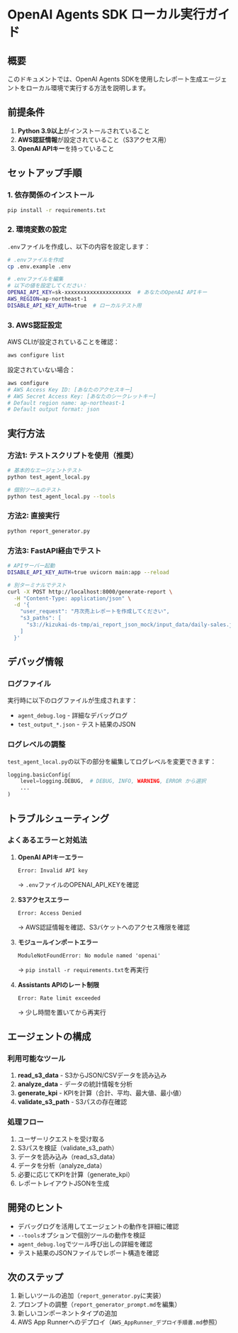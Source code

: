 # OpenAI Agents SDK ローカル実行ガイド

## 概要
このドキュメントでは、OpenAI Agents SDKを使用したレポート生成エージェントをローカル環境で実行する方法を説明します。

## 前提条件

1. **Python 3.9以上**がインストールされていること
2. **AWS認証情報**が設定されていること（S3アクセス用）
3. **OpenAI APIキー**を持っていること

## セットアップ手順

### 1. 依存関係のインストール

```bash
pip install -r requirements.txt
```

### 2. 環境変数の設定

`.env`ファイルを作成し、以下の内容を設定します：

```bash
# .envファイルを作成
cp .env.example .env

# .envファイルを編集
# 以下の値を設定してください：
OPENAI_API_KEY=sk-xxxxxxxxxxxxxxxxxxxxx  # あなたのOpenAI APIキー
AWS_REGION=ap-northeast-1
DISABLE_API_KEY_AUTH=true  # ローカルテスト用
```

### 3. AWS認証設定

AWS CLIが設定されていることを確認：

```bash
aws configure list
```

設定されていない場合：

```bash
aws configure
# AWS Access Key ID: [あなたのアクセスキー]
# AWS Secret Access Key: [あなたのシークレットキー]
# Default region name: ap-northeast-1
# Default output format: json
```

## 実行方法

### 方法1: テストスクリプトを使用（推奨）

```bash
# 基本的なエージェントテスト
python test_agent_local.py

# 個別ツールのテスト
python test_agent_local.py --tools
```

### 方法2: 直接実行

```bash
python report_generator.py
```

### 方法3: FastAPI経由でテスト

```bash
# APIサーバー起動
DISABLE_API_KEY_AUTH=true uvicorn main:app --reload

# 別ターミナルでテスト
curl -X POST http://localhost:8000/generate-report \
  -H "Content-Type: application/json" \
  -d '{
    "user_request": "月次売上レポートを作成してください",
    "s3_paths": [
      "s3://kizukai-ds-tmp/ai_report_json_mock/input_data/daily-sales.json"
    ]
  }'
```

## デバッグ情報

### ログファイル

実行時に以下のログファイルが生成されます：

- `agent_debug.log` - 詳細なデバッグログ
- `test_output_*.json` - テスト結果のJSON

### ログレベルの調整

`test_agent_local.py`の以下の部分を編集してログレベルを変更できます：

```python
logging.basicConfig(
    level=logging.DEBUG,  # DEBUG, INFO, WARNING, ERROR から選択
    ...
)
```

## トラブルシューティング

### よくあるエラーと対処法

1. **OpenAI APIキーエラー**
   ```
   Error: Invalid API key
   ```
   → `.env`ファイルのOPENAI_API_KEYを確認

2. **S3アクセスエラー**
   ```
   Error: Access Denied
   ```
   → AWS認証情報を確認、S3バケットへのアクセス権限を確認

3. **モジュールインポートエラー**
   ```
   ModuleNotFoundError: No module named 'openai'
   ```
   → `pip install -r requirements.txt`を再実行

4. **Assistants APIのレート制限**
   ```
   Error: Rate limit exceeded
   ```
   → 少し時間を置いてから再実行

## エージェントの構成

### 利用可能なツール

1. **read_s3_data** - S3からJSON/CSVデータを読み込み
2. **analyze_data** - データの統計情報を分析
3. **generate_kpi** - KPIを計算（合計、平均、最大値、最小値）
4. **validate_s3_path** - S3パスの存在確認

### 処理フロー

1. ユーザーリクエストを受け取る
2. S3パスを検証（validate_s3_path）
3. データを読み込み（read_s3_data）
4. データを分析（analyze_data）
5. 必要に応じてKPIを計算（generate_kpi）
6. レポートレイアウトJSONを生成

## 開発のヒント

- デバッグログを活用してエージェントの動作を詳細に確認
- `--tools`オプションで個別ツールの動作を検証
- `agent_debug.log`でツール呼び出しの詳細を確認
- テスト結果のJSONファイルでレポート構造を確認

## 次のステップ

1. 新しいツールの追加（`report_generator.py`に実装）
2. プロンプトの調整（`report_generator_prompt.md`を編集）
3. 新しいコンポーネントタイプの追加
4. AWS App Runnerへのデプロイ（`AWS_AppRunner_デプロイ手順書.md`参照）